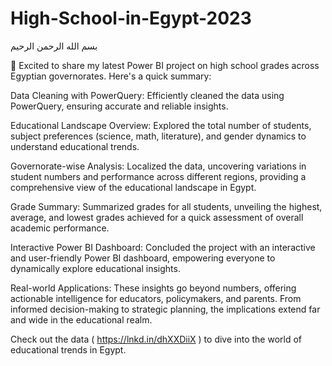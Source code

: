 # High-School-in-Egypt-2023
بسم الله الرحمن الرحيم

👋 Excited to share my latest Power BI project on high school grades across Egyptian governorates. Here's a quick summary:

Data Cleaning with PowerQuery:
Efficiently cleaned the data using PowerQuery, ensuring accurate and reliable insights.

Educational Landscape Overview:
Explored the total number of students, subject preferences (science, math, literature), and gender dynamics to understand educational trends.

Governorate-wise Analysis:
Localized the data, uncovering variations in student numbers and performance across different regions, providing a comprehensive view of the educational landscape in Egypt.

Grade Summary:
Summarized grades for all students, unveiling the highest, average, and lowest grades achieved for a quick assessment of overall academic performance.

Interactive Power BI Dashboard:
Concluded the project with an interactive and user-friendly Power BI dashboard, empowering everyone to dynamically explore educational insights.

Real-world Applications:
These insights go beyond numbers, offering actionable intelligence for educators, policymakers, and parents. From informed decision-making to strategic planning, the implications extend far and wide in the educational realm.

Check out the data ( https://lnkd.in/dhXXDiiX ) 
to dive into the world of educational trends in Egypt.

